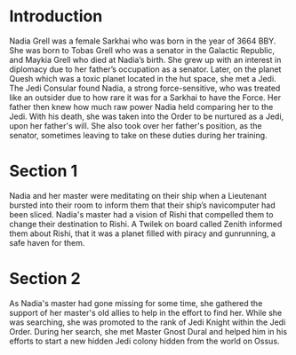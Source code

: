 # Introduction

Nadia Grell was a female Sarkhai who was born in the year of 3664 BBY.
She was born to Tobas Grell who was a senator in the Galactic Republic, and Maykia Grell who died at Nadia’s birth.
She grew up with an interest in diplomacy due to her father’s occupation as a senator.
Later, on the planet Quesh which was a toxic planet located in the hut space, she met a Jedi.
The Jedi Consular found Nadia, a strong force-sensitive, who was treated like an outsider due to how rare it was for a Sarkhai to have the Force.
Her father then knew how much raw power Nadia held comparing her to the Jedi.
With his death, she was taken into the Order to be nurtured as a Jedi, upon her father's will.
She also took over her father's position, as the senator, sometimes leaving to take on these duties during her training.

# Section 1

Nadia and her master were meditating on their ship when a Lieutenant bursted into their room to inform them that their ship’s navicomputer had been sliced.
Nadia's master had a vision of Rishi that compelled them to change their destination to Rishi.
A Twilek on board called Zenith informed them about Rishi, that it was a planet filled with piracy and gunrunning, a safe haven for them.

# Section 2

As Nadia's master had gone missing for some time, she gathered the support of her master's old allies to help in the effort to find her.
While she was searching, she was promoted to the rank of Jedi Knight within the Jedi Order.
During her search, she met Master Gnost Dural and helped him in his efforts to start a new hidden Jedi colony hidden from the world on Ossus.
